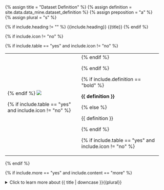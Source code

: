 <!--------------------------------------------- TITLE AND DEFINITION starts -->

{% assign title = "Dataset Definition" %}
{% assign definition = site.data.data_mine.dataset_definition %}
{% assign preposition = "a" %}
{% assign plural = "s" %}

<!--------------------------------------------- TITLE AND DEFINITION ends -->

{% if include.heading != "" %}
{{include.heading}} {{title}}
{% endif %}

{% if include.icon != "no" %} 

{% if include.table == "yes" and include.icon != "no" %}
<table class="definitionTable"><tr><td>
{% endif %}

<img src='images/icons/{{include.icon}}{{ title | downcase | replace: " ", "-" }}.png' />

{% if include.table == "yes" and include.icon != "no" %}
</td><td>
{% endif %}

{% endif %}

{% if include.definition == "bold" %}

<strong>{{ definition }}</strong>

{% else %}

{{ definition }}

{% endif %}

{% if include.table == "yes" and include.icon != "no" %}
</td></tr></table>
{% endif %}

{% if include.more == "yes" and include.content == "more" %}
<details class="detailsCollapsible"><summary class="nobr">Click to learn more about {{ title | downcase }}{{plural}}
</summary>
{% endif %}

{% if include.content != "no" %}

<!--------------------------------------------- CONTENT starts -->

A good part of what makes datasets easy to consume by other bots is the fact that they are standardized in terms of their structure. It is that structure that is specified in the dataset definitions.

<!--------------------------------------------- CONTENT ends -->

{% endif %}

{% if include.more == "yes" and include.content != "more" %}
<details class="detailsCollapsible"><summary class="nobr">Click to learn more about {{ title | downcase }}{{plural}}
</summary>
{% endif %}

{% if include.adding != "" %}

{{include.adding}} Adding {{preposition}} {{title}} Node

<!--------------------------------------------- ADDING starts -->

To add a dataset definition, select *Add Dataset Definition* on the bot's node menu.

<!--------------------------------------------- ADDING ends -->

{% endif %}

{% if include.configuring != "" %}

{{include.configuring}} Configuring the {{title}}

<!--------------------------------------------- CONFIGURING starts -->

Select *Configure Definition* on the menu to access the configuration.

**Multi-Period-Market:**

```json
{
  "codeName": "Multi-Period-Market",
  "type": "Market Files",
  "validPeriods": [ "24-hs", "12-hs", "08-hs", "06-hs", "04-hs", "03-hs", "02-hs", "01-hs" ],
  "filePath": "Data-Mine-Name/Bot-Name/@Exchange/Output/Product-Name/Multi-Period-Market/@Period",
  "fileName": "@BaseAsset_@QuotedAsset.json"
}
```

**Multi-Period-Daily:**

```json
{
  "codeName": "Multi-Period-Daily",
  "type": "Daily Files",
  "validPeriods": [ "45-min", "40-min", "30-min", "20-min", "15-min", "10-min", "05-min", "04-min", "03-min", "02-min", "01-min" ],
  "filePath": "Data-Mine-Name/Bot-Name/@Exchange/Output/Product-Name/Multi-Period-Daily/@Period/@Year/@Month/@Day",
  "fileName": "@BaseAsset_@QuotedAsset.json",
  "dataRange": {
  "filePath": "Data-Mine-Name/Bot-Name/@Exchange/Output/Product-Name/Multi-Period-Daily",
  "fileName": "Data.Range.@BaseAsset_@QuotedAsset.json"
  }
}
```


* ```codeName``` is the name of the dataset as used within the code.

* ```type``` refers to the type of dataset; possible values are ```Market Files``` and ```Daily Files```.

* ```validPeriods``` refers to the time frames handled by the dataset.

* ```filePath``` sets the path on which files are stored; the proper name of the data mine, the bot and the product need to be entered.

* ```fileName``` sets the name of the files that constitute the dataset.

<!--------------------------------------------- CONFIGURING ends -->

{% endif %}

{% if include.starting != "" %}

{{include.starting}} Starting {{preposition}} {{title}}

<!--------------------------------------------- STARTING starts -->

XXXXXXXXXXXXXXXXXXXXXXXXXXXXXXXXXXXXXXXXXXXXXXXXXXXXXX

<!--------------------------------------------- STARTING ends -->

{% endif %}

{% if include.more == "yes" %}
</details>
{% endif %}
